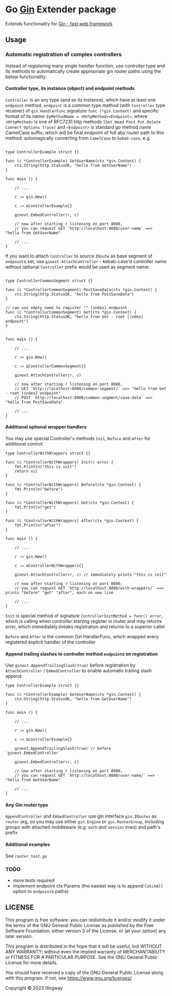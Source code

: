 
# Go [Gin](https://github.com/gin-gonic/gin) Extender package

Extends functionality for [Gin - fast web framework](https://github.com/gin-gonic/gin) 

## Usage

### Automatic registration of complex controllers

Instead of registering many single handler function, use controller type and its methods to automatically
create appropriate gin router paths using the below functionality

#### Controller type, its instance (object) and endpoint methods

`Controller` is an any type (and so its instance), which have at least one `endpoint` method.
`endpoint` is a common type method (with `Controller` type receiver) of `gin.HandlerFunc` signature
`func (*gin.Context)` and specific format of its name: `EpMethodName = <HttpMethod><Endpoint>`, where
`<HttpMethod>` is one of RFC7231 http methods `[Get Head Post Put Delete Connect Options Trace]` and
`<Endpoint>` is standard go method name CamelCase suffix, which will be final endpoint of full abs 
router path to this method, automagically converting from `CamelCase` to `kebab-case`, e.g. 

```gotemplate

type ControllerExample struct {}

func (c *ControllerExample) GetUserName(ctx *gin.Context) {
	ctx.String(http.StatusOK, "hello from GetUserName")
}

func main () {

	// ...

	r := gin.New()
	
	c := &ControllerExample{}
	
	ginext.EmbedController(r, c)
	
	// now after starting r listening on port 8080, 
	// you can request GET `http://localhost:8080/user-name` ==> "hello from GetUserName"
	
	// ...
}
```

If you want to attach `Controller` to source `IRoute` as base segment of `endpoint`s set, use `ginext.AttachController` -
kebab-case'd controller name without optional `Controller` prefix would be used as segment name:

```gotemplate

type ControllerCommonSegment struct {}

func (c *ControllerCommonSegment) PostSaveData(ctx *gin.Context) {
	ctx.String(http.StatusOK, "hello from PostSaveData")
}

// can use empty name to register "" (index) endpoint
func (c *ControllerCommonSegment) Get(ctx *gin.Context) {
	ctx.String(http.StatusOK, "hello from Get - root [index] endpoint")
}


func main () {

	// ...

	r := gin.New()
	
	c := &ControllerCommonSegment{}
	
	ginext.AttachController(r, c)
	
	// now after starting r listening on port 8080, 
	// GET `http://localhost:8080/common-segment/` ==> "hello from Get - root [index] endpoint"
	// POST `http://localhost:8080/common-segment/save-data` ==> "hello from PostSaveData"
	
	// ...
}
```

#### Additional optional wrapper handlers

You may use special Controller's methods `Init`, `Before` and `After` for additional control:

```gotemplate
type ControllerWithWrappers struct {}

func (c *ControllerWithWrappers) Init() error {
	fmt.Println("this is init")
	return nil
}

func (c *ControllerWithWrappers) Before(ctx *gin.Context) {
	fmt.Println("before")
}

func (c *ControllerWithWrappers) Get(ctx *gin.Context) {
	fmt.Println("get")
}

func (c *ControllerWithWrappers) After(ctx *gin.Context) {
	fmt.Println("after")
}

func main () {

	// ...

	r := gin.New()
	
	c := &ControllerWithWrappers{}
	
	ginext.AttachController(r, c) // immediately prints "this is init"
	
	// now after starting r listening on port 8080, 
	// you can request GET `http://localhost:8080/with-wrappers/` ==> prints "before" "get" "after", each on new line
	
	// ...
}
```

`Init` is special method of signature `ControllerInitMethod = func() error`, which is calling when controller starting register in router and
may returns error, which immediately breaks registration and returns to a superior caller

`Before` and `After` is the common Gin HandlerFunc, which wrapped every registered explicit handler of the controller

#### Append trailing slashes to controller method `endpoint`s on registration

Use `ginext.AppendTrailingSlash(true)` before registration by `AttachController` / `EmbedController` to enable 
automatic trailing slash append

```gotemplate
type ControllerExample struct {}

func (c *ControllerExample) GetUserName(ctx *gin.Context) {
	ctx.String(http.StatusOK, "hello from GetUserName")
}

func main () {

	// ...

	r := gin.New()
	
	c := &ControllerExample{}
	
	ginext.AppendTrailingSlash(true) // before `ginext.EmbedController` 
	
	ginext.EmbedController(r, c)
	
	// now after starting r listening on port 8080, 
	// you can request GET `http://localhost:8080/user-name/` ==> "hello from GetUserName"
	
	// ...
}
```

#### Any Gin router type

`AppendController` and `EmbedController` use gin interface `gin.IRoutes` as `router` arg, so you may use either `gin.Engine` or 
`gin.RouterGroup`, including groups with attached middleware (e.g. `auth` and `session` mws) and path's prefix

#### Additional examples

See `router_test.go`

### TODO

* more tests required
* implement endpoint ctx Params (the easiest way is to append `CatchAll` option to `endpoint`s paths)

## LICENSE

This program is free software: you can redistribute it and/or modify it under the terms of the 
GNU General Public License as published by the Free Software Foundation, either version 3 of the License, 
or (at your option) any later version.

This program is distributed in the hope that it will be useful, but WITHOUT ANY WARRANTY; without even the implied 
warranty of MERCHANTABILITY or FITNESS FOR A PARTICULAR PURPOSE. See the GNU General Public License for more details.

You should have received a copy of the GNU General Public License along with this program.
If not, see <https://www.gnu.org/licenses/>.

Copyright &copy; 2023 Illirgway